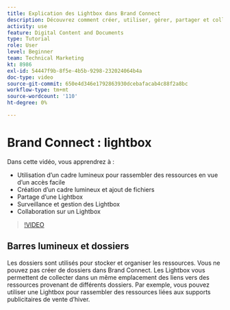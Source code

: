 ```yaml
---
title: Explication des Lightbox dans Brand Connect
description: Découvrez comment créer, utiliser, gérer, partager et collaborer sur un Lightbox dans Brand Connect de [!UICONTROL Gestion des actifs numériques Workfront].
activity: use
feature: Digital Content and Documents
type: Tutorial
role: User
level: Beginner
team: Technical Marketing
kt: 8986
exl-id: 54447f9b-8f5e-4b5b-9298-232024064b4a
doc-type: video
source-git-commit: 650e4d346e1792863930dcebafacab4c88f2a8bc
workflow-type: tm+mt
source-wordcount: '110'
ht-degree: 0%

---
```


# Brand Connect : lightbox

Dans cette vidéo, vous apprendrez à :

* Utilisation d’un cadre lumineux pour rassembler des ressources en vue d’un accès facile
* Création d’un cadre lumineux et ajout de fichiers
* Partage d’une Lightbox
* Surveillance et gestion des Lightbox
* Collaboration sur un Lightbox

>[!VIDEO](https://video.tv.adobe.com/v/335248/?quality=12&learn=on)

## Barres lumineux et dossiers

Les dossiers sont utilisés pour stocker et organiser les ressources. Vous ne pouvez pas créer de dossiers dans Brand Connect. Les Lightbox vous permettent de collecter dans un même emplacement des liens vers des ressources provenant de différents dossiers. Par exemple, vous pouvez utiliser une Lightbox pour rassembler des ressources liées aux supports publicitaires de vente d’hiver.
